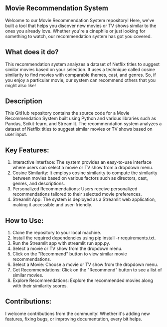 ## Movie Recommendation System
Welcome to our Movie Recommendation System repository! Here, we've built a tool that helps you discover new movies or TV shows similar to the ones you already love. Whether you're a cinephile or just looking for something to watch, our recommendation system has got you covered.

## What does it do?
This recommendation system analyzes a dataset of Netflix titles to suggest similar movies based on your selection. It uses a technique called cosine similarity to find movies with comparable themes, cast, and genres. So, if you enjoy a particular movie, our system can recommend others that you might also like!

## Description
This GitHub repository contains the source code for a Movie Recommendation System built using Python and various libraries such as Pandas, Scikit-learn, and Streamlit. The recommendation system analyzes a dataset of Netflix titles to suggest similar movies or TV shows based on user input.

## Key Features:
1. Interactive Interface: The system provides an easy-to-use interface where users can select a movie or TV show from a dropdown menu.
2. Cosine Similarity: It employs cosine similarity to compute the similarity between movies based on various factors such as directors, cast,   genres, and descriptions.
3. Personalized Recommendations: Users receive personalized recommendations tailored to their selected movie preferences.
4. Streamlit App: The system is deployed as a Streamlit web application, making it accessible and user-friendly.

## How to Use:
1. Clone the repository to your local machine.
2. Install the required dependencies using pip install -r requirements.txt.
3. Run the Streamlit app with streamlit run app.py.
4. Select a movie or TV show from the dropdown menu.
5. Click on the "Recommend" button to view similar movie recommendations.
6. Select a Movie: Choose a movie or TV show from the dropdown menu.
7. Get Recommendations: Click on the "Recommend" button to see a list of similar movies.
8. Explore Recommendations: Explore the recommended movies along with their similarity scores.

## Contributions:
I welcome contributions from the community! Whether it's adding new features, fixing bugs, or improving documentation, every bit helps.